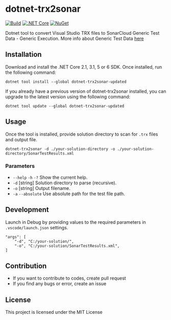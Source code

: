 # dotnet-trx2sonar

[![Build](https://github.com/AlbertoMonteiro/dotnet-trx2sonar/actions/workflows/dotnet-core.yml/badge.svg)](https://github.com/AlbertoMonteiro/dotnet-trx2sonar/actions/workflows/dotnet-core.yml)
[![.NET Core](https://img.shields.io/badge/.NET%20Core-%3E%3D%202.1-512bd4)](https://dotnet.microsoft.com/download)
[![NuGet](https://img.shields.io/nuget/v/dotnet-trx2sonar-updated.svg)](https://www.nuget.org/packages/dotnet-trx2sonar-updated/)

Dotnet tool to convert Visual Studio TRX files to SonarCloud Generic Test Data - Generic Execution. 
More info about Generic Test Data [here](https://docs.sonarqube.org/latest/analysis/generic-test/)

## Installation 
Download and install the .NET Core 2.1, 3.1, 5 or 6 SDK. Once installed, run the following command:

```dotnet tool install --global dotnet-trx2sonar-updated```

If you already have a previous version of dotnet-trx2sonar installed, you can upgrade to the latest version using the following command:

```dotnet tool update --global dotnet-trx2sonar-updated```

## Usage
Once the tool is installed, provide solution directory to scan for `.trx` files and output file.

```dotnet-trx2sonar -d ./your-solution-directory -o ./your-solution-directory/SonarTestResults.xml```

### Parameters
- `--help` `-h` `-?` Show the current help.
- `-d` [string] Solution directory to parse (recursive).
- `-o` [string] Output filename.
- `-a` `--absolute` Use absolute path for the test file path.

## Development
Launch in Debug by providing values to the required parameters in `.vscode/launch.json` settings.
```
"args": [  
    "-d", "C:/your-solution/",
    "-o", "C:/your-solution/SonarTestResults.xml",
]
```

## Contribution
- If you want to contribute to codes, create pull request
- If you find any bugs or error, create an issue

## License
This project is licensed under the MIT License
